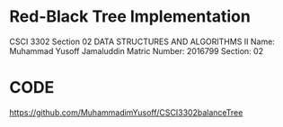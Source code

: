 # Red-Black Tree Implementation
CSCI 3302 Section 02 DATA STRUCTURES AND ALGORITHMS II
Name: Muhammad Yusoff Jamaluddin
Matric Number: 2016799
Section: 02

# CODE
https://github.com/MuhammadimYusoff/CSCI3302balanceTree